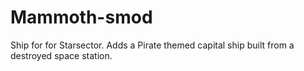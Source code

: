 # Mammoth-smod
Ship for for Starsector. Adds a Pirate themed capital ship built from a destroyed space station.
